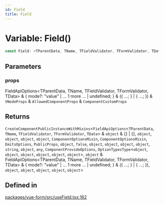 ```yaml
---
id: Field
title: Field
---
```


# Variable: Field()

```ts
const Field: <TParentData, TName, TFieldValidator, TFormValidator, TData>(props) => CreateComponentPublicInstanceWithMixins<FieldApiOptions<TParentData, TName, TFieldValidator, TFormValidator, TData> & object & {} | {}, object, object, object, object, ComponentOptionsMixin, ComponentOptionsMixin, EmitsOptions, PublicProps, object, false, object, object, object, object, string, object, any, ComponentProvideOptions, OptionTypesType<object, object, object, object, object, object>, object & FieldApiOptions<TParentData, TName, TFieldValidator, TFormValidator, TData> & { mode?: "value" | ... 1 more ... | undefined; } & ({ ...; } | { ...; }), object, object, object, object, object>;
```

## Parameters

### props

FieldApiOptions\<TParentData, TName, TFieldValidator, TFormValidator, TData\> & \{ mode?: "value" \| ... 1 more ... \| undefined; \} & (\{ ...; \} \| \{ ...; \}) & `VNodeProps` & `AllowedComponentProps` & `ComponentCustomProps`

## Returns

`CreateComponentPublicInstanceWithMixins`\<`FieldApiOptions`\<`TParentData`, `TName`, `TFieldValidator`, `TFormValidator`, `TData`\> & `object` & \{\} \| \{\}, `object`, `object`, `object`, `object`, `ComponentOptionsMixin`, `ComponentOptionsMixin`, `EmitsOptions`, `PublicProps`, `object`, `false`, `object`, `object`, `object`, `object`, `string`, `object`, `any`, `ComponentProvideOptions`, `OptionTypesType`\<`object`, `object`, `object`, `object`, `object`, `object`\>, `object` & FieldApiOptions\<TParentData, TName, TFieldValidator, TFormValidator, TData\> & \{ mode?: "value" \| ... 1 more ... \| undefined; \} & (\{ ...; \} \| \{ ...; \}), `object`, `object`, `object`, `object`, `object`\>

## Defined in

[packages/vue-form/src/useField.tsx:162](https://github.com/TanStack/Formblob/main/packages/vue-form/src/useField.tsx#L162)
